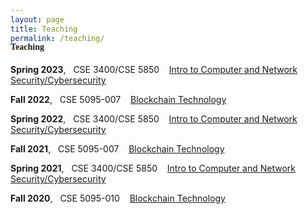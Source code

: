 ```yaml
---
layout: page
title: Teaching
permalink: /teaching/
---
```


<h4 style="font-family: 'Comic Sans MS'; margin-top: -30px;">Teaching</h4>

**Spring 2023**, &nbsp; CSE 3400/CSE 5850 &nbsp;&nbsp; [Intro to Computer and Network Security/Cybersecurity](/courses/cse3400-s2023/)

**Fall 2022**, &nbsp; CSE 5095-007 &nbsp;&nbsp; [Blockchain Technology](/courses/blockchain-technology-f2022/)

**Spring 2022**, &nbsp; CSE 3400/CSE 5850 &nbsp;&nbsp; [Intro to Computer and Network Security/Cybersecurity](/courses/cse3400-s2022/)

**Fall 2021**, &nbsp; CSE 5095-007 &nbsp;&nbsp; [Blockchain Technology](/courses/blockchain-technology-f2021/)

**Spring 2021**, &nbsp; CSE 3400/CSE 5850 &nbsp;&nbsp; [Intro to Computer and Network Security/Cybersecurity](/courses/cse3400-s2021/)

**Fall 2020**, &nbsp; CSE 5095-010 &nbsp;&nbsp; [Blockchain Technology](/courses/blockchain-technology-f2020/)

